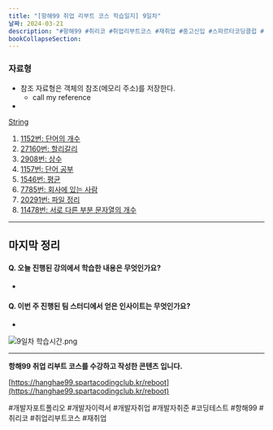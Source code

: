 ```yaml
---
title: "[항해99 취업 리부트 코스 학습일지] 9일차"
날짜: 2024-03-21
description: "#항해99 #취리코 #취업리부트코스 #재취업 #중고신입 #스파르타코딩클럽 #개발자포트폴리오 #개발자이력서 #개발자취업 #개발자취준"
bookCollapseSection:
---
```

### 자료형
- 참조 자료형은 객체의 참조(메모리 주소)를 저장한다.
	- call my reference
- 

[String](String.md)

1. [1152번: 단어의 개수](B1152-단어의%20개수.md)
2. [27160번: 할리갈리](B27160-할리갈리.md)
3. [2908번: 상수](B2908-상수.md)
4. [1157번: 단어 공부](Coding%20Test/2024/24.03/4주차/단어%20공부)
5. [1546번: 평균](B1546-평균.md)
6. [7785번: 회사에 있는 사람](B7785-회사에%20있는%20사람.md)
7. [20291번: 파일 정리](B20291-파일%20정리.md)
8. [11478번: 서로 다른 부분 문자열의 개수](Coding%20Test/2024/24.03/4주차/서로%20다른%20부분%20문자열의%20개수)

---
마지막 정리
---
#### Q. 오늘 진행된 강의에서 학습한 내용은 무엇인가요?
- 

#### Q. 이번 주 진행된 팀 스터디에서 얻은 인사이트는 무엇인가요?
- 

![9일차 학습시간.png](/assets/Hanghae99/학습시간/9일차%20학습시간.png)

---
**항해99 취업 리부트 코스를 수강하고 작성한 콘텐츠 입니다.**

[https://hanghae99.spartacodingclub.kr/reboot](https://hanghae99.spartacodingclub.kr/reboot)

#개발자포트폴리오 #개발자이력서 #개발자취업 #개발자취준 #코딩테스트 #항해99 #취리코 #취업리부트코스 #재취업